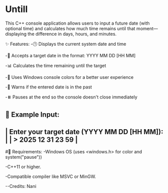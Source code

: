 # Untill
This C++ console application allows users to input a future date (with optional time) and calculates how much time remains until that moment—displaying the difference in days, hours, and minutes.

✨ Features:
-🕒 Displays the current system date and time

-📅 Accepts a target date in the format: YYYY MM DD [HH MM]

-📊 Calculates the time remaining until the target

-🎨 Uses Windows console colors for a better user experience

-🛑 Warns if the entered date is in the past

-⏸️ Pauses at the end so the console doesn't close immediately

🧠 Example Input:
 ----------------------------------------------
| Enter your target date (YYYY MM DD [HH MM]): |
| > 2025 12 31 23 59                           |
 ----------------------------------------------
#🔧 Requirements:
-Windows OS (uses <windows.h> for color and system("pause"))

-C++11 or higher.

-Compatible compiler like MSVC or MinGW.

--Credits: Nani

